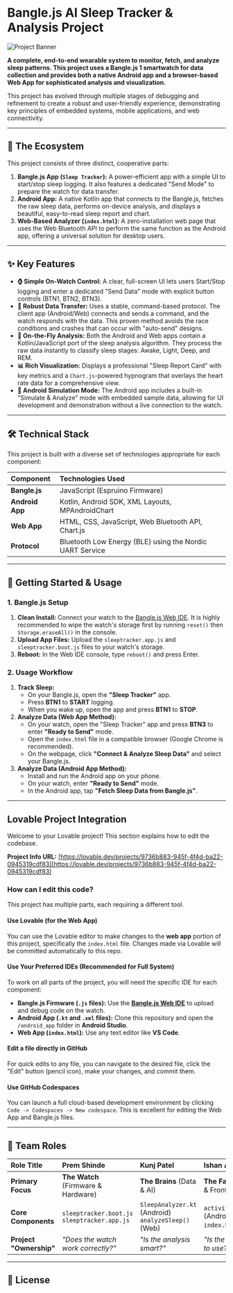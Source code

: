 # Bangle.js AI Sleep Tracker & Analysis Project

![Project Banner](https://user-images.githubusercontent.com/1053289/180601053-a7c873f8-898e-43f1-b924-d2bb77651c6b.png)

**A complete, end-to-end wearable system to monitor, fetch, and analyze sleep patterns. This project uses a Bangle.js 1 smartwatch for data collection and provides both a native Android app and a browser-based Web App for sophisticated analysis and visualization.**

This project has evolved through multiple stages of debugging and refinement to create a robust and user-friendly experience, demonstrating key principles of embedded systems, mobile applications, and web connectivity.

---

## 🚀 The Ecosystem

This project consists of three distinct, cooperative parts:

1.  **Bangle.js App (`Sleep Tracker`):** A power-efficient app with a simple UI to start/stop sleep logging. It also features a dedicated "Send Mode" to prepare the watch for data transfer.
2.  **Android App:** A native Kotlin app that connects to the Bangle.js, fetches the raw sleep data, performs on-device analysis, and displays a beautiful, easy-to-read sleep report and chart.
3.  **Web-Based Analyzer (`index.html`):** A zero-installation web page that uses the Web Bluetooth API to perform the same function as the Android app, offering a universal solution for desktop users.

---

## ✨ Key Features

*   **⌚ Simple On-Watch Control:** A clear, full-screen UI lets users Start/Stop logging and enter a dedicated "Send Data" mode with explicit button controls (BTN1, BTN2, BTN3).
*   **📡 Robust Data Transfer:** Uses a stable, command-based protocol. The client app (Android/Web) connects and sends a command, and the watch responds with the data. This proven method avoids the race conditions and crashes that can occur with "auto-send" designs.
*   **🧠 On-the-Fly Analysis:** Both the Android and Web apps contain a Kotlin/JavaScript port of the sleep analysis algorithm. They process the raw data instantly to classify sleep stages: Awake, Light, Deep, and REM.
*   **📊 Rich Visualization:** Displays a professional "Sleep Report Card" with key metrics and a `Chart.js`-powered hypnogram that overlays the heart rate data for a comprehensive view.
*   **📱 Android Simulation Mode:** The Android app includes a built-in "Simulate & Analyze" mode with embedded sample data, allowing for UI development and demonstration without a live connection to the watch.

---

## 🛠️ Technical Stack

This project is built with a diverse set of technologies appropriate for each component:

| Component      | Technologies Used                                               |
| :------------- | :-------------------------------------------------------------- |
| **Bangle.js**  | JavaScript (Espruino Firmware)                                  |
| **Android App**| Kotlin, Android SDK, XML Layouts, MPAndroidChart                |
| **Web App**    | HTML, CSS, JavaScript, Web Bluetooth API, Chart.js              |
| **Protocol**   | Bluetooth Low Energy (BLE) using the Nordic UART Service        |

---

## 📖 Getting Started & Usage

### 1. Bangle.js Setup

1.  **Clean Install:** Connect your watch to the [Bangle.js Web IDE](https://www.espruino.com/ide/). It is highly recommended to wipe the watch's storage first by running `reset()` then `Storage.eraseAll()` in the console.
2.  **Upload App Files:** Upload the `sleeptracker.app.js` and `sleeptracker.boot.js` files to your watch's storage.
3.  **Reboot:** In the Web IDE console, type `reboot()` and press Enter.

### 2. Usage Workflow

1.  **Track Sleep:**
    *   On your Bangle.js, open the **"Sleep Tracker"** app.
    *   Press **BTN1** to **START** logging.
    *   When you wake up, open the app and press **BTN1** to **STOP**.
2.  **Analyze Data (Web App Method):**
    *   On your watch, open the "Sleep Tracker" app and press **BTN3** to enter **"Ready to Send"** mode.
    *   Open the `index.html` file in a compatible browser (Google Chrome is recommended).
    *   On the webpage, click **"Connect & Analyze Sleep Data"** and select your Bangle.js.
3.  **Analyze Data (Android App Method):**
    *   Install and run the Android app on your phone.
    *   On your watch, enter **"Ready to Send"** mode.
    *   In the Android app, tap **"Fetch Sleep Data from Bangle.js"**.

---

## Lovable Project Integration

Welcome to your Lovable project! This section explains how to edit the codebase.

**Project Info URL:** [https://lovable.dev/projects/9736b883-945f-4f4d-ba22-0945319cdf83](https://lovable.dev/projects/9736b883-945f-4f4d-ba22-0945319cdf83)

### How can I edit this code?

This project has multiple parts, each requiring a different tool.

#### Use Lovable (for the Web App)
You can use the Lovable editor to make changes to the **web app** portion of this project, specifically the `index.html` file. Changes made via Lovable will be committed automatically to this repo.

#### Use Your Preferred IDEs (Recommended for Full System)
To work on all parts of the project, you will need the specific IDE for each component:

*   **Bangle.js Firmware (`.js` files):** Use the [**Bangle.js Web IDE**](https://www.espruino.com/ide/) to upload and debug code on the watch.
*   **Android App (`.kt` and `.xml` files):** Clone this repository and open the `/android_app` folder in **Android Studio**.
*   **Web App (`index.html`):** Use any text editor like **VS Code**.

#### Edit a file directly in GitHub
For quick edits to any file, you can navigate to the desired file, click the "Edit" button (pencil icon), make your changes, and commit them.

#### Use GitHub Codespaces
You can launch a full cloud-based development environment by clicking `Code -> Codespaces -> New codespace`. This is excellent for editing the Web App and Bangle.js files.

---

## 👥 Team Roles

| **Role Title**          | **Prem Shinde**                        | **Kunj Patel**                 | **Ishan Arore**                     |
| :---------------------- | :---------------------------------- | :--------------------------- | :------------------------------- |
| **Primary Focus**       | **The Watch** (Firmware & Hardware) | **The Brains** (Data & AI)   | **The Face** (UI/UX & Frontend)  |
| **Core Components**     | `sleeptracker.boot.js`<br>`sleeptracker.app.js` | `SleepAnalyzer.kt` (Android)<br>`analyzeSleep()` (Web) | `activity_main.xml` (Android)<br>`index.html` (Web) |
| **Project "Ownership"** | *"Does the watch work correctly?"* | *"Is the analysis smart?"*    | *"Is the app easy to use?"*      |

---

## 📄 License

